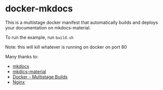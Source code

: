 # docker-mkdocs

This is a multistage docker manifest that automatically builds and deploys your documentation on mkdocs-material.

To run the example, run `build.sh`

Note: this will kill whatever is running on docker on port 80


Many thanks to:

- [mkdocs](https://github.com/mkdocs/mkdocs)
- [mkdics-material](https://github.com/squidfunk/mkdocs-material)
- [Docker - Multistage Builds](https://docs.docker.com/develop/develop-images/multistage-build/)
- [Nginx](https://hub.docker.com/_/nginx)